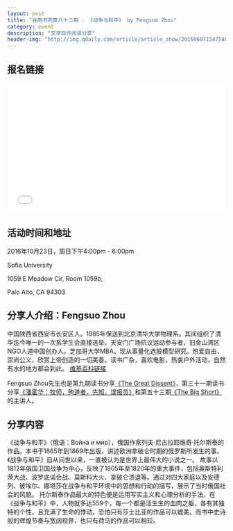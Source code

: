 ```yaml
---
layout: post
title: "谷雨书苑第八十二期 - 《战争与和平》 by Fengsuo Zhou"
category: event
description: "文学巨作阅读分享"
header-img: "http://img.qdaily.com/article/article_show/201606071547580yKbIoerHAZtvWNw.jpg?imageMogr2/auto-orient/thumbnail/!755x450r/gravity/Center/crop/755x450/quality/85/format/jpg/ignore-error/1"
---
```


## 报名链接
<div style="width:100%; text-align:left;" ><iframe src="//eventbrite.com/tickets-external?eid=28712848904&ref=etckt" frameborder="0" height="300" width="100%" vspace="0" hspace="0" marginheight="5" marginwidth="5" scrolling="auto" allowtransparency="true"></iframe></div>

## 活动时间和地址
2016年10月23日，周日下午4:00pm - 6:00pm

Sofia University 

1059 E Meadow Cir, Room 1059b,

Palo Alto, CA 94303

## 分享人介绍：Fengsuo Zhou

中国陕西省西安市长安区人。1985年保送到北京清华大学物理系。其间组织了清华迄今唯一的一次系学生会直接选举。天安门广场抗议运动参与者，旧金山湾区NGO人道中国创办人。芝加哥大学MBA。现从事量化选股模型研究。热爱自由，崇尚公义，欣赏上帝创造的一切美善。读书广杂，喜欢电影，热衷户外活动，自然有水的地方都会到此。
[维基百科链接](https://zh.wikipedia.org/zh/%E5%91%A8%E9%94%8B%E9%94%81) 

Fengsuo Zhou先生也是第九期读书分享[《The Great Dissent》](http://www.valleyrain.org/event/2015/05/31/the-great-dissent/)，第三十一期读书分享[《潘霍华：牧师，殉道者，先知，谍报员》](http://www.valleyrain.org/event/2015/11/01/Bonheoffer-Pastor-Martyr-Prophet-Spy/)和第五十三期[《The Big Short》](http://www.valleyrain.org/event/2016/04/03/the-big-short/)的主讲人。

## 分享内容
《战争与和平》（俄语：Война и мир），俄国作家列夫·尼古拉耶维奇·托尔斯泰的作品。本书于1865年到1869年出版，讲述欧洲拿破仑时期的俄罗斯所发生的事。《战争与和平》自从问世以来，一直被认为是世界上最伟大的小说之一。
故事以1812年俄国卫国战争为中心，反映了1805年至1820年的重大事件，包括奥斯特利茨大战、波罗底诺会战、莫斯科大火、拿破仑溃退等。通过对四大家庭以及安德列、彼埃尔、娜塔莎在战争与和平环境中的思想和行动的描写，展示了当时俄国社会的风貌。
托尔斯泰作品最大的特色便是运用写实主义和心理分析的手法，在《战争与和平》中，人物就多达559个，每一个都是活生生的血肉之躯，各有其独特的个性，且充满了生命的悸动，恐怕只有莎士比亚的作品可以媲美。而书中史诗般的辉煌节奏与宽阔视界，也只有荷马的作品可以相较。
